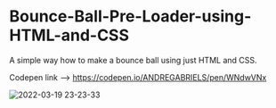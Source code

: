 # Bounce-Ball-Pre-Loader-using-HTML-and-CSS
A simple way how to make a bounce ball using just HTML and CSS.

Codepen link --> https://codepen.io/ANDREGABRIELS/pen/WNdwVNx

![2022-03-19 23-23-33](https://user-images.githubusercontent.com/60861872/159145271-b21004ae-380d-4286-8949-3bd694ed3674.gif)
